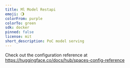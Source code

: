 ```yaml
---
title: Ml Model Restapi
emoji: 🌖
colorFrom: purple
colorTo: green
sdk: docker
pinned: false
license: mit
short_description: PoC model serving
---
```


Check out the configuration reference at https://huggingface.co/docs/hub/spaces-config-reference
